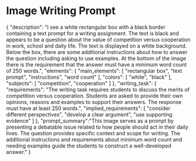 # Image Writing Prompt

{
  "description": "I see a white rectangular box with a black border containing a text prompt for a writing assignment. The text is black and appears to be a question about the value of competition versus cooperation in work, school and daily life. The text is displayed on a white background. Below the box, there are some additional instructions about how to answer the question including asking to use examples. At the bottom of the image there is the requirement that the answer must have a minimum word count of 250 words.",
  "elements": {
    "main_elements": [
      "rectangular box",
      "text prompt",
      "instructions",
      "word count"
    ],
    "colors": [
      "white",
       "black"
    ],
    "subjects": [
       "competition",
       "cooperation"
    ]
  },
  "writing_task": {
    "requirements": "The writing task requires students to discuss the merits of competition versus cooperation. Students are asked to provide their own opinions, reasons and examples to support their answers. The response must have at least 250 words.",
    "implied_requirements": [
      "consider different perspectives",
      "develop a clear argument",
      "use supporting evidence"
    ]
  },
    "prompt_summary":"This image serves as a prompt by presenting a debatable issue related to how people should act in their daily lives. The question provides specific context and scope for writing. The additional instructions and requirements about minimum word count and needing examples guide the students to construct a well-developed answer."
}